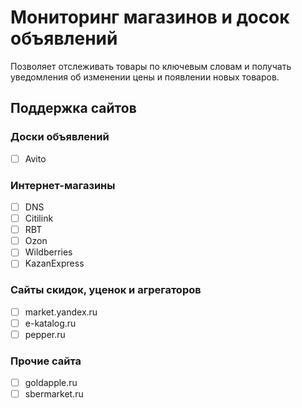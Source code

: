 # Мониторинг магазинов и досок объявлений

Позволяет отслеживать товары по ключевым словам и получать уведомления об изменении цены
и появлении новых товаров.

## Поддержка сайтов

### Доски объявлений
- [ ] Avito
### Интернет-магазины
- [ ] DNS
- [ ] Citilink
- [ ] RBT
- [ ] Ozon
- [ ] Wildberries
- [ ] KazanExpress
### Сайты скидок, уценок и агрегаторов
- [ ] market.yandex.ru
- [ ] e-katalog.ru
- [ ] pepper.ru
### Прочие сайта
- [ ] goldapple.ru
- [ ] sbermarket.ru